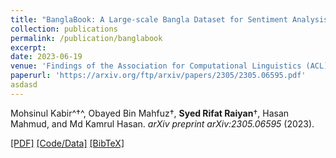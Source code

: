 ```yaml
---
title: "BanglaBook: A Large-scale Bangla Dataset for Sentiment Analysis from Book Reviews"
collection: publications
permalink: /publication/banglabook
excerpt: 
date: 2023-06-19
venue: 'Findings of the Association for Computational Linguistics (ACL)'
paperurl: 'https://arxiv.org/ftp/arxiv/papers/2305/2305.06595.pdf'
asdasd
---
```

Mohsinul Kabir^†^, Obayed Bin Mahfuz†, **Syed Rifat Raiyan**†, Hasan Mahmud, and Md Kamrul Hasan. *arXiv preprint arXiv:2305.06595* (2023).

[[PDF]](https://arxiv.org/ftp/arxiv/papers/2305/2305.06595.pdf) [[Code/Data]](https://github.com/mohsinulkabir14/BanglaBook) [[BibTeX]](https://scholar.googleusercontent.com/scholar.bib?q=info:U0SQvKzz7esJ:scholar.google.com/&output=citation&scisdr=Cm1dkMWqEKDC-XRjUSo:AGlGAw8AAAAAZI9mSSofUI-lDb1jQpHbdztNMaw&scisig=AGlGAw8AAAAAZI9mSbem3J5qfb2zY2QoNQsongw&scisf=4&ct=citation&cd=-1&hl=en)